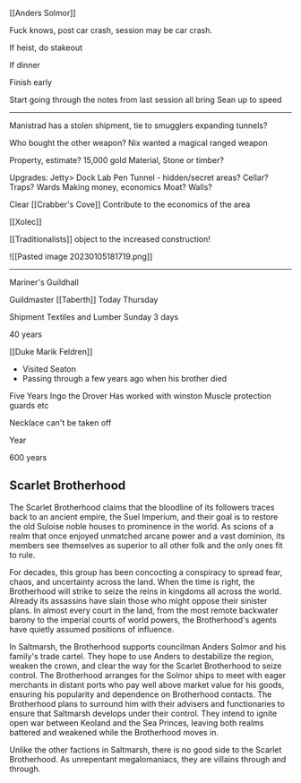 [[Anders Solmor]]

Fuck knows, post car crash, session may be car crash.

If heist, do stakeout

If dinner

Finish early

Start going through the notes from last session all bring Sean up to speed



<hr>

Manistrad has a stolen shipment, tie to smugglers expanding tunnels?


Who bought the other weapon? 
	Nix wanted a magical ranged weapon


Property, estimate? 15,000 gold
Material, Stone or timber?

Upgrades:
	Jetty> Dock
	Lab
	Pen
	Tunnel - hidden/secret areas? 
	Cellar?
	Traps?
	Wards
	Making money, economics
	Moat?
	Walls?
	
Clear [[Crabber's Cove]]
Contribute to the economics of the area

[[Xolec]]



[[Traditionalists]] object to the increased construction!

![[Pasted image 20230105181719.png]]


<hr>


Mariner's Guildhall

Guildmaster [[Taberth]]
Today Thursday

Shipment Textiles and Lumber Sunday 3 days

40 years

[[Duke Marik Feldren]]
- Visited Seaton
- Passing through a few years ago when his brother died

Five Years
Ingo the Drover
	Has worked with winston
	Muscle protection
	guards etc

Necklace can't be taken off


Year

600 years


## Scarlet Brotherhood

The Scarlet Brotherhood claims that the bloodline of its followers traces back to an ancient empire, the Suel Imperium, and their goal is to restore the old Suloise noble houses to prominence in the world. As scions of a realm that once enjoyed unmatched arcane power and a vast dominion, its members see themselves as superior to all other folk and the only ones fit to rule.

For decades, this group has been concocting a conspiracy to spread fear, chaos, and uncertainty across the land. When the time is right, the Brotherhood will strike to seize the reins in kingdoms all across the world. Already its assassins have slain those who might oppose their sinister plans. In almost every court in the land, from the most remote backwater barony to the imperial courts of world powers, the Brotherhood's agents have quietly assumed positions of influence.

In Saltmarsh, the Brotherhood supports councilman Anders Solmor and his family's trade cartel. They hope to use Anders to destabilize the region, weaken the crown, and clear the way for the Scarlet Brotherhood to seize control. The Brotherhood arranges for the Solmor ships to meet with eager merchants in distant ports who pay well above market value for his goods, ensuring his popularity and dependence on Brotherhood contacts. The Brotherhood plans to surround him with their advisers and functionaries to ensure that Saltmarsh develops under their control. They intend to ignite open war between Keoland and the Sea Princes, leaving both realms battered and weakened while the Brotherhood moves in.

Unlike the other factions in Saltmarsh, there is no good side to the Scarlet Brotherhood. As unrepentant megalomaniacs, they are villains through and through.
